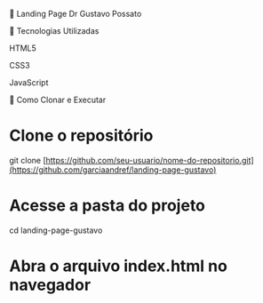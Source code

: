 📌 Landing Page Dr Gustavo Possato


🚀 Tecnologias Utilizadas

HTML5

CSS3

JavaScript



📂 Como Clonar e Executar

# Clone o repositório
git clone [https://github.com/seu-usuario/nome-do-repositorio.git](https://github.com/garciaandref/landing-page-gustavo)

# Acesse a pasta do projeto
cd landing-page-gustavo

# Abra o arquivo index.html no navegador
